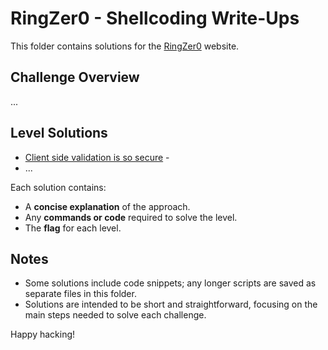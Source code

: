 # RingZer0 - Shellcoding Write-Ups

This folder contains solutions for the [RingZer0](https://ringzer0ctf.com/) website. 

## Challenge Overview
...

## Level Solutions
- [Client side validation is so secure](./Client%20side%20validation%20is%20so%20secure.md) - 
- ...

Each solution contains:
- A **concise explanation** of the approach.
- Any **commands or code** required to solve the level.
- The **flag** for each level.

## Notes
- Some solutions include code snippets; any longer scripts are saved as separate files in this folder.
- Solutions are intended to be short and straightforward, focusing on the main steps needed to solve each challenge.
  
Happy hacking!

